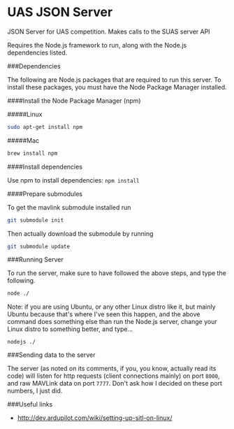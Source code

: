 UAS JSON Server
======================================================

JSON Server for UAS competition. Makes calls to the SUAS server API

Requires the Node.js framework to run, along with the Node.js dependencies listed.

###Dependencies

The following are Node.js packages that are required to run this server. To install these packages, you must have the Node Package Manager installed.

####Install the Node Package Manager (npm)

#####Linux

``` sh
sudo apt-get install npm
```

#####Mac

``` sh
brew install npm
```

####Install dependencies

Use npm to install dependencies: `npm install`

####Prepare submodules

To get the mavlink submodule installed run

``` sh
git submodule init
```

Then actually download the submodule by running

``` sh
git submodule update
```

###Running Server

To run the server, make sure to have followed the above steps, and type the following.

``` sh
node ./
```

Note: if you are using Ubuntu, or any other Linux distro like it, but mainly Ubuntu because that's where I've seen this happen, and the above command does something else than run the Node.js server, change your Linux distro to something better, and type...

```
nodejs ./
```

###Sending data to the server

The server (as noted on its comments, if you, you know, actually read its code) will listen for http requests (client connections mainly) on port `8000`, and raw MAVLink data on port `7777`. Don't ask how I decided on these port numbers, I just did. 

###Useful links

- http://dev.ardupilot.com/wiki/setting-up-sitl-on-linux/
